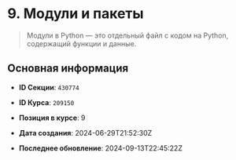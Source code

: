 # 9. Модули и пакеты


> Модули в Python — это отдельный файл с кодом на Python, содержащий функции и данные.


## Основная информация

- **ID Секции**: `430774`
- **ID Курса**: `209150`
- **Позиция в курсе**: 9
- **Дата создания**: 2024-06-29T21:52:30Z

- **Последнее обновление**: 2024-09-13T22:45:22Z
